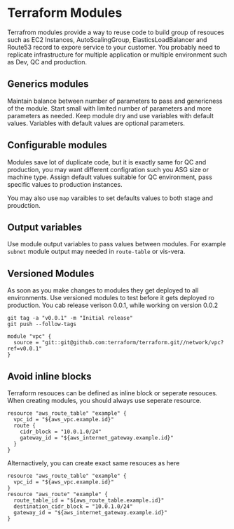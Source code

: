 # Terraform Modules

Terrafrom modules provide a way to reuse code to build group of resouces such as EC2 Instances, AutoScalingGroup, ElasticsLoadBalancer and Route53 record to expore service to your customer.  You probably need to replicate infrastructure for multiple application or multiple environment such as Dev, QC and production. 

## Generics modules
Maintain balance between number of parameters to pass and genericness of the module. Start small with limited number of parameters and more parameters as needed. Keep module dry and use variables with default values. Variables with default values are optional parameters.

## Configurable modules 
Modules save lot of duplicate code, but it is exactly same for QC and production, you may want different configration such you ASG size or machine type.  Assign default values suitable for QC environment, pass specific values to production instances. 

You may also use `map` varaibles to set defaults values to both stage and proudction. 

## Output variables
Use module output variables to pass values between modules.  For example `subnet` module output may needed in `route-table` or vis-vera. 

## Versioned Modules
As soon as you make changes to modules they get deployed to all environments. Use versioned modules to test before it gets deployed ro production. You cab release verison 0.0.1, while working on version 0.0.2 

```
git tag -a "v0.0.1" -m "Initial release"
git push --follow-tags
```

```
module "vpc" {
  source = "git::git@github.com:terraform/terraform.git//network/vpc?ref=v0.0.1"
}
```
## Avoid inline blocks
Terraform resouces can be  defined as inline block or seperate resouces.  When creating modules,  you should always use seperate resource.

```
resource "aws_route_table" "example" {
  vpc_id = "${aws_vpc.example.id}"
  route {
    cidr_block = "10.0.1.0/24"
    gateway_id = "${aws_internet_gateway.example.id}"
  }
}
```

Alternactively, you can create exact same resouces as here 
```
resource "aws_route_table" "example" {
  vpc_id = "${aws_vpc.example.id}"
}
resource "aws_route" "example" {
  route_table_id = "${aws_route_table.example.id}"
  destination_cidr_block = "10.0.1.0/24"
  gateway_id = "${aws_internet_gateway.example.id}"
}
```
